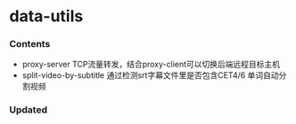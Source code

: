 data-utils
======

### Contents

* proxy-server TCP流量转发，结合proxy-client可以切换后端远程目标主机
* split-video-by-subtitle 通过检测srt字幕文件里是否包含CET4/6 单词自动分割视频

### Updated

